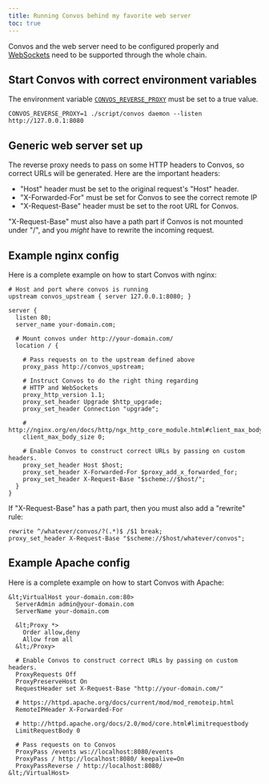 ```yaml
---
title: Running Convos behind my favorite web server
toc: true
---
```


Convos and the web server need to be configured properly and
[WebSockets](https://www.websocket.org/) need to be supported through the whole
chain.

## Start Convos with correct environment variables

The environment variable [`CONVOS_REVERSE_PROXY`](/doc/config#convos_reverse_proxy)
must be set to a true value.

    CONVOS_REVERSE_PROXY=1 ./script/convos daemon --listen http://127.0.0.1:8080

## Generic web server set up

The reverse proxy needs to pass on some HTTP headers to Convos, so correct URLs
will be generated. Here are the important headers:

* "Host" header must be set to the original request's "Host" header.
* "X-Forwarded-For" must be set for Convos to see the correct remote IP
* "X-Request-Base" header must be set to the root URL for Convos.

"X-Request-Base" must also have a path part if Convos is not mounted under "/",
and you *might* have to rewrite the incoming request.

## Example nginx config

Here is a complete example on how to start Convos with nginx:

    # Host and port where convos is running
    upstream convos_upstream { server 127.0.0.1:8080; }

    server {
      listen 80;
      server_name your-domain.com;

      # Mount convos under http://your-domain.com/
      location / {

        # Pass requests on to the upstream defined above
        proxy_pass http://convos_upstream;

        # Instruct Convos to do the right thing regarding
        # HTTP and WebSockets
        proxy_http_version 1.1;
        proxy_set_header Upgrade $http_upgrade;
        proxy_set_header Connection "upgrade";

        # http://nginx.org/en/docs/http/ngx_http_core_module.html#client_max_body_size
        client_max_body_size 0;

        # Enable Convos to construct correct URLs by passing on custom headers.
        proxy_set_header Host $host;
        proxy_set_header X-Forwarded-For $proxy_add_x_forwarded_for;
        proxy_set_header X-Request-Base "$scheme://$host/";
      }
    }

If "X-Request-Base" has a path part, then you must also add a "rewrite" rule:

    rewrite ^/whatever/convos/?(.*)$ /$1 break;
    proxy_set_header X-Request-Base "$scheme://$host/whatever/convos";

## Example Apache config

Here is a complete example on how to start Convos with Apache:

    &lt;VirtualHost your-domain.com:80>
      ServerAdmin admin@your-domain.com
      ServerName your-domain.com

      &lt;Proxy *>
        Order allow,deny
        Allow from all
      &lt;/Proxy>

      # Enable Convos to construct correct URLs by passing on custom headers.
      ProxyRequests Off
      ProxyPreserveHost On
      RequestHeader set X-Request-Base "http://your-domain.com/"

      # https://httpd.apache.org/docs/current/mod/mod_remoteip.html
      RemoteIPHeader X-Forwarded-For

      # http://httpd.apache.org/docs/2.0/mod/core.html#limitrequestbody
      LimitRequestBody 0

      # Pass requests on to Convos
      ProxyPass /events ws://localhost:8080/events
      ProxyPass / http://localhost:8080/ keepalive=On
      ProxyPassReverse / http://localhost:8080/
    &lt;/VirtualHost>


